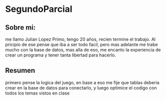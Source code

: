 # SegundoParcial
## Sobre mi:
me llamo Julian Lopez Primo, tengo 20  años, recien termine el trabajo.
Al pricipio de ese pense que iba a ser todo facil, pero mas adelante me trabe mucho con la base de datos, mas alla de eso, me encanto la experiencia de crear un programa y tener tanta libertad para hacerlo.
## Resumen
primero pense la logica del juego, en base a eso me fije que tablas deberia crear en la base de datos para conectarlo, y luego optimice el codigo con todos los temas vistos en clase

